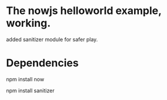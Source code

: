 The nowjs helloworld example, working.
========================================

added sanitizer module for safer play.

Dependencies
=======================================

npm install now

npm install sanitizer
